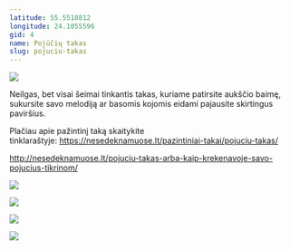 ```yaml
---
latitude: 55.5518812
longitude: 24.1055596
gid: 4
name: Pojūčių takas
slug: pojuciu-takas
---
```

![](https://doc-0s-ag-mymaps.googleusercontent.com/untrusted/hostedimage/ihucu48q9m5s1hftel5u85tfdc/ncidlgrrhrl2ou9kgou54rme9k/1641717000000/-WPmm_dsOCr8C_2Ftfdhs7CzXYdOD0wc/*/6AIsG_vY9TeshpilVkydbA1S1UAkswlNuV9wwraRPM724zd7g9HPEXYkZa7mNWIiwguYPZkl7HeHAfGXyhrC421Kuw-4-4acdrn5-gOyoIRBYsRZa5adl-_jR-yz_rR_C5dwqv6j8wz3MXR-2PsLIFz-dUNQIK77CMojkcUoys_lETyf3Q0nacqtbIdUcEY3W?session=0&fife)  
  
Neilgas, bet visai šeimai tinkantis takas, kuriame patirsite aukščio baimę, sukursite savo melodiją ar basomis kojomis eidami pajausite skirtingus paviršius.   
  
Plačiau apie pažintinį taką skaitykite tinklaraštyje: https://nesedeknamuose.lt/pazintiniai-takai/pojuciu-takas/  
  
http://nesedeknamuose.lt/pojuciu-takas-arba-kaip-krekenavoje-savo-pojucius-tikrinom/  
  
![](https://doc-0s-ag-mymaps.googleusercontent.com/untrusted/hostedimage/ihucu48q9m5s1hftel5u85tfdc/vot4ci031aghkumrnd3ksun72k/1641717000000/-WPmm_dsOCr8C_2Ftfdhs7CzXYdOD0wc/*/6AIsG_vaLaX2RCL5BW2H7ciuJ3y7pFirEXLlZiOln5uKlYfwuUHQ-58WLVUYVFM9lddomaXxZfQpqTPylSWWZMHqRJ_ZNLU5bKBwlAxGA-_sxe2Rw2dICz2oH05zDIXwk3qhbgASoeMNgld1-XP4Aq9tWKJfLGBjwFoDvrnUKtPkX_lsoBO8zOUs57HGm2o-1?session=0&fife)  
  
![](https://doc-10-ag-mymaps.googleusercontent.com/untrusted/hostedimage/ihucu48q9m5s1hftel5u85tfdc/bpnmifn95chpg357r1omcl0lsk/1641717000000/-WPmm_dsOCr8C_2Ftfdhs7CzXYdOD0wc/*/6AIsG_vYyLsF60FY0Gy3e1rQjUfXcEpvodZar1s7_T-kehloX0MsR3JA0r_NrDQt_hjYBs9Ngckvo4_iwcD0rsA18j20FX3HtPtQjL2-2NMOrCHKsg6DqXigIvG900OiqjoXKHRaXJSzElQrgA6h2_RqJmHrGQEHygEK0PyPQFoFdncmUyDZUnZlyONqoxxcP?session=0&fife)  
  
![](https://doc-00-ag-mymaps.googleusercontent.com/untrusted/hostedimage/ihucu48q9m5s1hftel5u85tfdc/l8d1vlh7vth1ljjkvle6shjreo/1641717000000/-WPmm_dsOCr8C_2Ftfdhs7CzXYdOD0wc/*/6AIsG_vYXefGdf-23fUr6zdS07EUoZuWJr3CiO5Od_l6o9Z0eME0JO2YfwE0kflYwlUfN9QajNfIFW3eZUSwpOiWgdJTB8O0q_YR1GEGbcmu3gpeJCAUyvevnKnM5Q3DOHpc1wInAaxBcLMpJbqOmBUw1lz5A1UEjTbBXs1KCGIcOTCfXPV_oFN7f7HnsXyQcLA?session=0&fife)  
  
![](https://doc-0g-ag-mymaps.googleusercontent.com/untrusted/hostedimage/ihucu48q9m5s1hftel5u85tfdc/f3p14kmgf32p4bqdmk7ttv48mg/1641717000000/-WPmm_dsOCr8C_2Ftfdhs7CzXYdOD0wc/*/6AIsG_vabLwoxaIwWUqIUp9Y2Y1wKzNmWis53kd7Jpdloe8_95WIjDuuVqOrdfVOkbvfd-Sad3SRyeTCpVaNpdSFFXiEJaR_e74pfZQ01VdERW151Xw5RXbp-Dv90Yl2luKpx4nAm6ZBwDPiZeMkWPWWxW6dRrLdB_xQAcIPfzQgO6lBsXORB0B3XfHdxPJ4c3A?session=0&fife)
